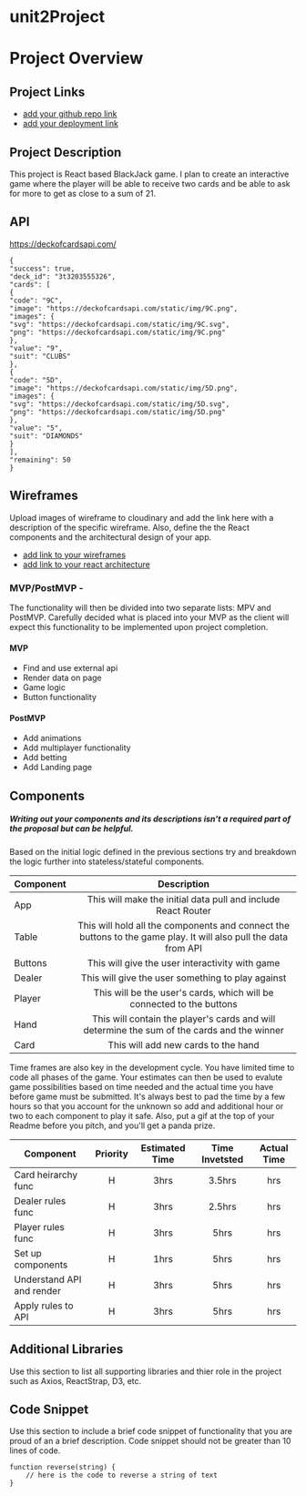 # unit2Project

# Project Overview

## Project Links

- [add your github repo link]()
- [add your deployment link]()

## Project Description

This project is React based BlackJack game. I plan to create an interactive game where the player will be able to receive two cards and be able to ask for more to get as close to a sum of 21.

## API

https://deckofcardsapi.com/


```
{
"success": true,
"deck_id": "3t3203555326",
"cards": [
{
"code": "9C",
"image": "https://deckofcardsapi.com/static/img/9C.png",
"images": {
"svg": "https://deckofcardsapi.com/static/img/9C.svg",
"png": "https://deckofcardsapi.com/static/img/9C.png"
},
"value": "9",
"suit": "CLUBS"
},
{
"code": "5D",
"image": "https://deckofcardsapi.com/static/img/5D.png",
"images": {
"svg": "https://deckofcardsapi.com/static/img/5D.svg",
"png": "https://deckofcardsapi.com/static/img/5D.png"
},
"value": "5",
"suit": "DIAMONDS"
}
],
"remaining": 50
}
```


## Wireframes

Upload images of wireframe to cloudinary and add the link here with a description of the specific wireframe. Also, define the the React components and the architectural design of your app.

- [add link to your wireframes]()
- [add link to your react architecture]()


### MVP/PostMVP -

The functionality will then be divided into two separate lists: MPV and PostMVP.  Carefully decided what is placed into your MVP as the client will expect this functionality to be implemented upon project completion.  

#### MVP
- Find and use external api 
- Render data on page 
- Game logic
- Button functionality

#### PostMVP 

- Add animations
- Add multiplayer functionality
- Add betting
- Add Landing page

## Components
##### Writing out your components and its descriptions isn't a required part of the proposal but can be helpful.

Based on the initial logic defined in the previous sections try and breakdown the logic further into stateless/stateful components. 

| Component | Description | 
| --- | :---: |  
| App | This will make the initial data pull and include React Router| 
| Table | This will hold all the components and connect the buttons to the game play. It will also pull the data from API | 
| Buttons | This will give the user interactivity with game | 
| Dealer | This will give the user something to play against | 
| Player | This will be the user's cards, which will be connected to the buttons | 
| Hand | This will contain the player's cards and will determine the sum of the cards and the winner | 
| Card | This will add new cards to the hand | 



Time frames are also key in the development cycle.  You have limited time to code all phases of the game.  Your estimates can then be used to evalute game possibilities based on time needed and the actual time you have before game must be submitted. It's always best to pad the time by a few hours so that you account for the unknown so add and additional hour or two to each component to play it safe. Also, put a gif at the top of your Readme before you pitch, and you'll get a panda prize.

| Component | Priority | Estimated Time | Time Invetsted | Actual Time |
| --- | :---: |  :---: | :---: | :---: |
| Card heirarchy func | H | 3hrs| 3.5hrs | hrs |
| Dealer rules func | H | 3hrs| 2.5hrs | hrs |
| Player rules func | H | 3hrs| 5hrs | hrs |
| Set up components | H | 1hrs| 5hrs | hrs |
| Understand API and render | H | 3hrs| 5hrs | hrs |
| Apply rules to API | H | 3hrs| 5hrs | hrs |

## Additional Libraries
 Use this section to list all supporting libraries and thier role in the project such as Axios, ReactStrap, D3, etc. 

## Code Snippet

Use this section to include a brief code snippet of functionality that you are proud of an a brief description.  Code snippet should not be greater than 10 lines of code. 

```
function reverse(string) {
	// here is the code to reverse a string of text
}
```
